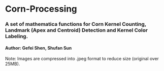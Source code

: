 # Corn-Processing
### A set of mathematica functions for Corn Kernel Counting, Landmark (Apex and Centroid) Detection and Kernel Color Labeling. 

#### Author: Gefei Shen, Shufan Sun

Note: Images are compressed into .jpeg format to reduce size (original over 25MB).
